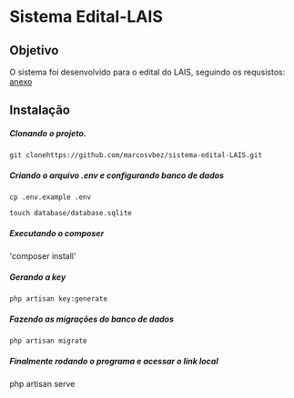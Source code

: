 # Sistema Edital-LAIS

Objetivo
---------
O sistema foi desenvolvido para o edital do LAIS, seguindo os requsistos: [anexo](https://lais.huol.ufrn.br/wp-content/uploads/2019/05/Especifica%C3%A7%C3%B5es-do-Sistema-Web-Edital-023-2019.pdf)

## Instalação

##### Clonando o projeto.
`git clonehttps://github.com/marcosvbez/sistema-edital-LAIS.git`

##### Criando o arquivo .env e configurando banco de dados

`cp .env.example .env`

`touch database/database.sqlite`

##### Executando o composer 
'composer install'

##### Gerando a key  

`php artisan key:generate`

##### Fazendo as migrações do banco de dados
`php artisan migrate`

##### Finalmente rodando o programa e acessar o link local
php artisan serve
